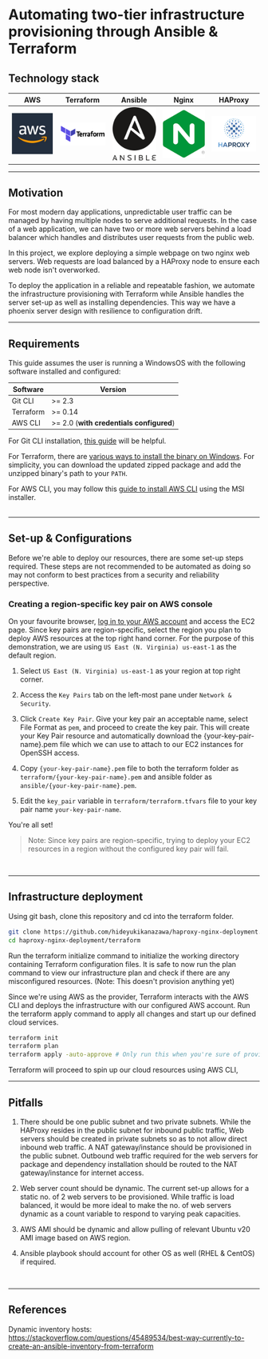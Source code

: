 # Automating two-tier infrastructure provisioning through Ansible & Terraform

## Technology stack
AWS | Terraform | Ansible | Nginx | HAProxy
:-------------------------:|:-------------------------:|:-------------------------:|:-------------------------:|:-------------------------:
<img src="images/aws.png" width="100">  |  <img src="images/terraform.png" width="100">  | <img src="images/ansible.png" width="100"> | <img src="images/nginx.png" width="100"> | <img src="images/haproxy.png" width="100"> 
---
## Motivation
For most modern day applications, unpredictable user traffic can be managed by having multiple nodes to serve additional requests. In the case of a web application, we can have two or more web servers behind a load balancer which handles and distributes user requests from the public web. 

In this project, we explore deploying a simple webpage on two nginx web servers. Web requests are load balanced by a HAProxy node to ensure each web node isn't overworked. 

To deploy the application in a reliable and repeatable fashion, we automate the infrastructure provisioning with Terraform while Ansible handles the server set-up as well as installing dependencies. This way we have a phoenix server design with resilience to configuration drift. 

---
## Requirements
This guide assumes the user is running a WindowsOS with the following software installed and configured:

| Software  | Version |
| ------------- | ------------- |
| Git CLI  | >= 2.3 |
| Terraform  | >= 0.14 |
| AWS CLI | >= 2.0 (**with credentials configured**) |


For Git CLI installation, [this guide](https://git-scm.com/book/en/v2/Getting-Started-Installing-Git) will be helpful.

For Terraform, there are [various ways to install the binary on Windows](https://learn.hashicorp.com/tutorials/terraform/install-cli). For simplicity, you can download the updated zipped package and add the unzipped binary's path to your `PATH`.

For AWS CLI, you may follow this [guide to install AWS CLI](https://docs.aws.amazon.com/cli/latest/userguide/install-cliv2-windows.html) using the MSI installer.
<br><br>

---
## Set-up & Configurations
Before we're able to deploy our resources, there are some set-up steps required. These steps are not recommended to be automated as doing so may not conform to best practices from a security and reliability perspective.

### Creating a region-specific key pair on AWS console
On your favourite browser, [log in to your AWS account](https://aws.amazon.com/console/) and access the EC2 page. Since key pairs are region-specific, select the region you plan to deploy AWS resources at the top right hand corner. For the purpose of this demonstration, we are using ```US East (N. Virginia) us-east-1``` as the default region.

1. Select ```US East (N. Virginia) us-east-1``` as your region at top right corner.

2. Access the ```Key Pairs``` tab on the left-most pane under ```Network & Security```. 

3. Click ```Create Key Pair```. Give your key pair an acceptable name, select File Format as ```pem```, and proceed to create the key pair. This will create your Key Pair resource and automatically download the {your-key-pair-name}.pem file which we can use to attach to our EC2 instances for OpenSSH access. 

4. Copy ```{your-key-pair-name}.pem``` file to both the terraform folder as ```terraform/{your-key-pair-name}.pem``` and ansible folder as ```ansible/{your-key-pair-name}.pem```.

5. Edit the ```key_pair``` variable in ```terraform/terraform.tfvars``` file to your key pair name ```your-key-pair-name```.

You're all set!

> Note: Since key pairs are region-specific, trying to deploy your EC2 resources in a region without the configured key pair will fail.

<br>

---

## Infrastructure deployment

Using git bash, clone this repository and cd into the terraform folder.
```bash
git clone https://github.com/hideyukikanazawa/haproxy-nginx-deployment.git
cd haproxy-nginx-deployment/terraform
```

Run the terraform initialize command to initialize the working directory containing Terraform configuration files. It is safe to now run the plan command to view our infrastructure plan and check if there are any misconfigured resources. (Note: This doesn't provision anything yet)

Since we're using AWS as the provider, Terraform interacts with the AWS CLI and deploys the infrastructure with our configured AWS account. Run the terraform apply command to apply all changes and start up our defined cloud services. 
```bash
terraform init
terraform plan
terraform apply -auto-approve # Only run this when you're sure of provisioning infrastructure
```
Terraform will proceed to spin up our cloud resources using AWS CLI, 

---

## Pitfalls
1. There should be one public subnet and two private subnets. While the HAProxy resides in the public subnet for inbound public traffic, Web servers should be created in private subnets so as to not allow direct inbound web traffic. A NAT gateway/instance should be provisioned in the public subnet. Outbound web traffic required for the web servers for package and dependency installation should be routed to the NAT gateway/instance for internet access. 


2. Web server count should be dynamic. The current set-up allows for a static no. of 2 web servers to be provisioned. While traffic is load balanced, it would be more ideal to make the no. of web servers dynamic as a count variable to respond to varying peak capacities. 

3. AWS AMI should be dynamic and allow pulling of relevant Ubuntu v20 AMI image based on AWS region.

4. Ansible playbook should account for other OS as well (RHEL & CentOS) if required. 

<br>

---


## References

Dynamic inventory hosts: https://stackoverflow.com/questions/45489534/best-way-currently-to-create-an-ansible-inventory-from-terraform